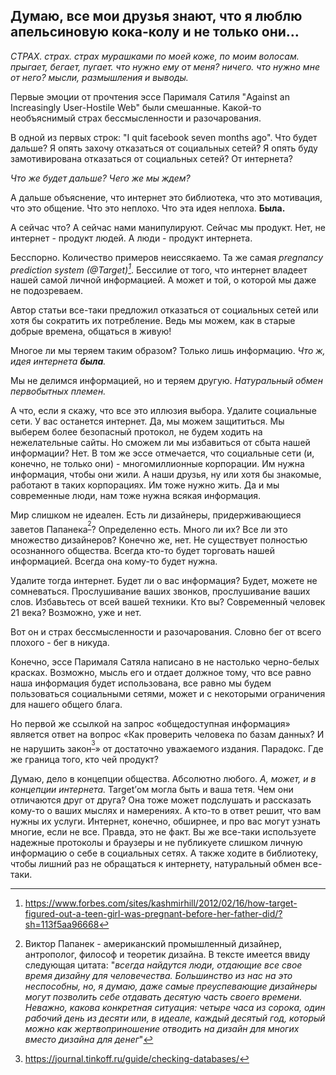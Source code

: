 ## Думаю, все мои друзья знают, что я люблю апельсиновую кока-колу и не только они… ##


*СТРАХ. страх. страх мурашками по моей коже, по моим волосам. прыгает, бегает, пугает.*
*что нужно ему от меня? ничего. что нужно мне от него? мысли, размышления и выводы.*

Первые эмоции от прочтения эссе Парималя Сатиля "Against an Increasingly User-Hostile Web" были смешанные. Какой-то необъяснимый страх бессмысленности и разочарования. 

В одной из первых строк: "I quit facebook seven months ago". Что будет дальше? Я опять захочу отказаться от социальных сетей? Я опять буду замотивирована отказаться от социальных сетей? От интернета? 

*Что же будет дальше? Чего же мы ждем?*
 

А дальше объяснение, что интернет это библиотека, что это мотивация, что это общение. Что это неплохо. Что эта идея неплоха. **Была.**


А сейчас что? А сейчас нами манипулируют. Сейчас мы продукт. Нет, не интернет - продукт людей. А люди - продукт интернета. 


Бесспорно. Количество примеров неиссякаемо. Та же самая *pregnancy prediction system (@Target)[^1]*. Бессилие от того, что интернет владеет нашей самой личной информацией. А может и той, о которой мы даже не подозреваем. 


Автор статьи все-таки предложил отказаться от социальных сетей или хотя бы сократить их потребление. Ведь мы можем, как в старые добрые времена, общаться в живую!


Многое ли мы теряем таким образом? Только лишь информацию.
*Что ж, идея интернета ***была***.*

Мы не делимся информацией, но и теряем другую. *Натуральный обмен первобытных племен.*


А что, если я скажу, что все это иллюзия выбора. Удалите социальные сети. У вас останется интернет. Да, мы можем защититься. Мы выберем более безопасный протокол, не будем ходить на нежелательные сайты. Но сможем ли мы избавиться от сбыта нашей информации? Нет. В том же эссе отмечается, что социальные сети (и, конечно, не только они) - многомиллионные корпорации. Им нужна информация, чтобы они жили. А наши друзья, ну или хотя бы знакомые, работают в таких корпорациях. Им тоже нужно жить.
Да и мы современные люди, нам тоже нужна всякая информация. 


Мир слишком не идеален. Есть ли дизайнеры, придерживающиеся заветов Папанека<sup>[^2]</sup>? Определенно есть. Много ли их? Все ли это множество дизайнеров? Конечно же, нет. Не существует полностью осознанного общества. 
Всегда кто-то будет торговать нашей информацией. Всегда она кому-то будет нужна. 

Удалите тогда интернет. Будет ли о вас информация? Будет, можете не сомневаться. Прослушивание ваших звонков, прослушивание ваших слов. 
Избавьтесь от всей вашей техники. Кто вы? Современный человек 21 века? Возможно, уже и нет.

Вот он и страх бессмысленности и разочарования. Словно бег от всего плохого - бег в никуда. 


Конечно, эссе Парималя Сатяла написано в не настолько черно-белых красках. Возможно, мысль его и отдает должное тому, что все равно наша информация будет использована, все равно мы будем пользоваться социальными сетями, может и с некоторыми ограничения для нашего общего блага.

Но первой же ссылкой на запрос «общедоступная информация» является ответ на вопрос «Как проверить человека по базам данных? И не нарушить закон<sup>[^3]</sup>» от достаточно уважаемого издания. Парадокс. Где же граница того, кто чей продукт?


Думаю, дело в концепции общества. Абсолютно любого. *А, может, и в концепции интернета.* Target’ом могла быть и ваша тетя. Чем они отличаются друг от друга? Она тоже может подслушать и  рассказать кому-то о ваших мыслях и намерениях. А кто-то в ответ решит, что вам нужны их услуги. Интернет, конечно, обширнее, и про вас могут узнать многие, если не все. Правда, это не факт. Вы же все-таки используете надежные протоколы и браузеры и не публикуете слишком личную информацию о себе в социальных сетях. А также ходите в библиотеку, чтобы лишний раз не обращаться к интернету, натуральный обмен все-таки.




[^1]: https://www.forbes.com/sites/kashmirhill/2012/02/16/how-target-figured-out-a-teen-girl-was-pregnant-before-her-father-did/?sh=113f5aa96668
[^2]: Виктор Папанек - американский промышленный дизайнер, антрополог, философ и теоретик дизайна. В тексте имеется ввиду следующая цитата: "*всегда найдутся люди, отдающие все свое время дизайну для человечества. Большинство из нас на это неспособны, но, я думаю, даже самые преуспевающие дизайнеры могут позволить себе отдавать десятую часть своего времени. Неважно, какова конкретная ситуация: четыре часа из сорока, один рабочий день из десяти или, в идеале, каждый десятый год, который можно как жертвоприношение отводить на дизайн для многих вместо дизайна для денег*"
[^3]: https://journal.tinkoff.ru/guide/checking-databases/